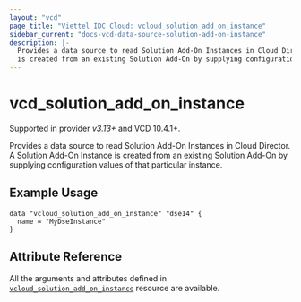 ```yaml
---
layout: "vcd"
page_title: "Viettel IDC Cloud: vcloud_solution_add_on_instance"
sidebar_current: "docs-vcd-data-source-solution-add-on-instance"
description: |-
  Provides a data source to read Solution Add-On Instances in Cloud Director. A Solution Add-On Instance
  is created from an existing Solution Add-On by supplying configuration values of that particular instance.
---
```


# vcd\_solution\_add\_on\_instance

Supported in provider *v3.13+* and VCD 10.4.1+.

Provides a data source to read Solution Add-On Instances in Cloud Director. A Solution Add-On
Instance is created from an existing Solution Add-On by supplying configuration values of that
particular instance.

## Example Usage

```hcl
data "vcloud_solution_add_on_instance" "dse14" {
  name = "MyDseInstance"
}
```

## Attribute Reference

All the arguments and attributes defined in
[`vcloud_solution_add_on_instance`](/providers/vmware/vcd/latest/docs/resources/solution_add_on_instance)
resource are available.
